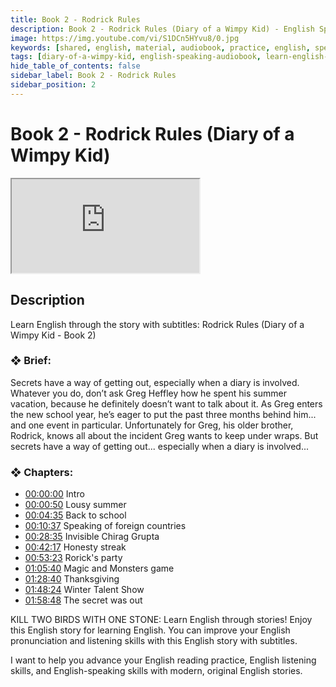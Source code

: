 ```yaml
---
title: Book 2 - Rodrick Rules
description: Book 2 - Rodrick Rules (Diary of a Wimpy Kid) - English Speaking Audiobook
image: https://img.youtube.com/vi/S1DCn5HYvu8/0.jpg
keywords: [shared, english, material, audiobook, practice, english, speaking]
tags: [diary-of-a-wimpy-kid, english-speaking-audiobook, learn-english-through-story, effortless-english]
hide_table_of_contents: false
sidebar_label: Book 2 - Rodrick Rules
sidebar_position: 2
---
```

<head>
  <meta name="robots" content="noindex, nofollow" />
</head>

# Book 2 - Rodrick Rules (Diary of a Wimpy Kid)

<div class="video-container">
<iframe src="https://www.youtube.com/embed/S1DCn5HYvu8?controls=0" title="YouTube video player"></iframe>
<a href="https://www.youtube.com/watch?list=PL___7gkXqjbyWMrWtRC5qBaVcJBLHgTnt&v=S1DCn5HYvu8" target="_blank"></a>
</div>

## Description

Learn English through the story with subtitles: Rodrick Rules (Diary of a Wimpy Kid - Book 2)

### ❖ Brief: 

Secrets have a way of getting out, especially when a diary is involved. Whatever you do, don’t ask Greg Heffley how he spent his summer vacation, because he definitely doesn’t want to talk about it. As Greg enters the new school year, he’s eager to put the past three months behind him... and one event in particular. Unfortunately for Greg, his older brother, Rodrick, knows all about the incident Greg wants to keep under wraps. But secrets have a way of getting out... especially when a diary is involved...

### ❖ Chapters:
- [00:00:00](https://www.youtube.com/watch?list=PL___7gkXqjbyWMrWtRC5qBaVcJBLHgTnt&v=S1DCn5HYvu8&t=0s) Intro
- [00:00:50](https://www.youtube.com/watch?list=PL___7gkXqjbyWMrWtRC5qBaVcJBLHgTnt&v=S1DCn5HYvu8&t=50s) Lousy summer
- [00:04:35](https://www.youtube.com/watch?list=PL___7gkXqjbyWMrWtRC5qBaVcJBLHgTnt&v=S1DCn5HYvu8&t=275s) Back to school
- [00:10:37](https://www.youtube.com/watch?list=PL___7gkXqjbyWMrWtRC5qBaVcJBLHgTnt&v=S1DCn5HYvu8&t=637s) Speaking of foreign countries
- [00:28:35](https://www.youtube.com/watch?list=PL___7gkXqjbyWMrWtRC5qBaVcJBLHgTnt&v=S1DCn5HYvu8&t=1715s) Invisible Chirag Grupta
- [00:42:17](https://www.youtube.com/watch?list=PL___7gkXqjbyWMrWtRC5qBaVcJBLHgTnt&v=S1DCn5HYvu8&t=2537s) Honesty streak
- [00:53:23](https://www.youtube.com/watch?list=PL___7gkXqjbyWMrWtRC5qBaVcJBLHgTnt&v=S1DCn5HYvu8&t=3203s) Rorick's party
- [01:05:40](https://www.youtube.com/watch?list=PL___7gkXqjbyWMrWtRC5qBaVcJBLHgTnt&v=S1DCn5HYvu8&t=3940s) Magic and Monsters game
- [01:28:40](https://www.youtube.com/watch?list=PL___7gkXqjbyWMrWtRC5qBaVcJBLHgTnt&v=S1DCn5HYvu8&t=5320s) Thanksgiving
- [01:48:24](https://www.youtube.com/watch?list=PL___7gkXqjbyWMrWtRC5qBaVcJBLHgTnt&v=S1DCn5HYvu8&t=6504s) Winter Talent Show
- [01:58:48](https://www.youtube.com/watch?list=PL___7gkXqjbyWMrWtRC5qBaVcJBLHgTnt&v=S1DCn5HYvu8&t=7128s) The secret was out

KILL TWO BIRDS WITH ONE STONE: Learn English through stories! Enjoy this English story for learning English. You can improve your English pronunciation and listening skills with this English story with subtitles.

I want to help you advance your English reading practice, English listening skills, and English-speaking skills with modern, original English stories.